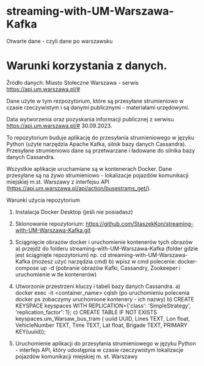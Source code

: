 # streaming-with-UM-Warszawa-Kafka
Otwarte dane - czyli dane po warszawsku
# Warunki korzystania z danych.
Żródło danych: Miasto Stołeczne Warszawa - serwis https://api.um.warszawa.pl/#

Dane użyte w tym rezpozytorium, które są przesyłane strumieniowo w czasie rzeczywistym i są danymi publicznymi - materiałami urzędowymi.

Data wytworzenia oraz pozyskania informacji publicznej z serwisu https://api.um.warszawa.pl/# 30.09.2023.

To repozytorium buduje aplikację do przesyłania strumieniowego w języku Python (użyte narzędzia Apache Kafka, silnik bazy danych Cassandra).
Przesyłane strumieniowo dane są przetwarzane i ładowane  do  silnika bazy danych Cassandra. 

Wszystkie aplikacje uruchamiane są w kontenerach Docker. Dane przesyłane są na  żywo strumieniowo - lokalizacje	pojazdów	komunikacji	miejskiej m.st. Warszawy  z interfejsu API (https://api.um.warszawa.pl/api/action/busestrams_get/).

Warunki użycia repozytorium

1) Instalacja Docker Desktop (jeśli nie posiadasz)
2) Sklonowanie repozytorium:
    https://github.com/StaszekKon/streaming-with-UM-Warszawa-Kafka.git

3) Sciągnięcie obrazów docker i uruchomienie kontenerów tych obrazów
   a) przejdź  do folderu streaming-with-UM-Warszawa-Kafka (folder gdzie jest ściągnięte repozytorium)
   np. cd streaming-with-UM-Warszawa-Kafka (możesz użyć narzędzia cmd)
   b) wpisz w cmd polecenie: docker-compose up -d (pobranie obrazów Kafki, Cassandry, Zookeeper i uruchomienie w tle kontenerów)
4)  Utworzonie przestrzeni kluczy i tabeli bazy danych Cassandra.
   a) docker exec -it <container_name> cqlsh (po uruchomieniu polecenia docker ps zobaczymy uruchomione kontenery - ich nazwy)
   b) CREATE KEYSPACE keyspaces WITH REPLICATION={'class': 'SimpleStrategy', 'replication_factor': 1};
   c)   CREATE TABLE IF NOT EXISTS keyspaces.um_Warsaw_bus_tram (
        uuiid UUID,
        Lines TEXT,
        Lon float,
        VehicleNumber TEXT,
        Time TEXT,
        Lat float, 
        Brigade TEXT, 
        PRIMARY KEY(uuiid)); 
5)  Uruchomienie aplikacji do przesyłania strumieniowego w języku Python - interfejs API, który udostępnia w czasie rzeczywistym lokalizacje pojazdów komunikacji miejskiej m. st. Warszawy
